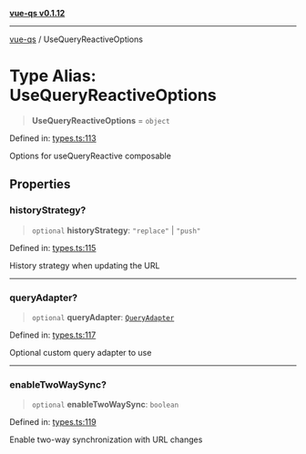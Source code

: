 [**vue-qs v0.1.12**](../README.md)

***

[vue-qs](../README.md) / UseQueryReactiveOptions

# Type Alias: UseQueryReactiveOptions

> **UseQueryReactiveOptions** = `object`

Defined in: [types.ts:113](https://github.com/iamsomraj/vue-qs/blob/d83859c8f33bf2e18a7dd57e3cf216fcc2100466/src/types.ts#L113)

Options for useQueryReactive composable

## Properties

### historyStrategy?

> `optional` **historyStrategy**: `"replace"` \| `"push"`

Defined in: [types.ts:115](https://github.com/iamsomraj/vue-qs/blob/d83859c8f33bf2e18a7dd57e3cf216fcc2100466/src/types.ts#L115)

History strategy when updating the URL

***

### queryAdapter?

> `optional` **queryAdapter**: [`QueryAdapter`](QueryAdapter.md)

Defined in: [types.ts:117](https://github.com/iamsomraj/vue-qs/blob/d83859c8f33bf2e18a7dd57e3cf216fcc2100466/src/types.ts#L117)

Optional custom query adapter to use

***

### enableTwoWaySync?

> `optional` **enableTwoWaySync**: `boolean`

Defined in: [types.ts:119](https://github.com/iamsomraj/vue-qs/blob/d83859c8f33bf2e18a7dd57e3cf216fcc2100466/src/types.ts#L119)

Enable two-way synchronization with URL changes
